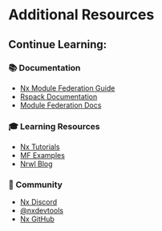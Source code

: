 ---
---

# Additional Resources

<div class="mt-8">
<h2>Continue Learning:</h2>

<div class="space-y-6">
  <div v-click class="p-4 border rounded">
    <h3>📚 Documentation</h3>
    <ul>
      <li><a href="https://nx.dev/recipes/module-federation">Nx Module Federation Guide</a></li>
      <li><a href="https://www.rspack.dev">Rspack Documentation</a></li>
      <li><a href="https://module-federation.github.io">Module Federation Docs</a></li>
    </ul>
  </div>

  <div v-click class="p-4 border rounded">
    <h3>🎓 Learning Resources</h3>
    <ul>
      <li><a href="https://nx.dev/tutorials">Nx Tutorials</a></li>
      <li><a href="https://github.com/module-federation/module-federation-examples">MF Examples</a></li>
      <li><a href="https://blog.nrwl.io">Nrwl Blog</a></li>
    </ul>
  </div>

  <div v-click class="p-4 border rounded">
    <h3>👥 Community</h3>
    <ul>
      <li><a href="https://discord.gg/nx">Nx Discord</a></li>
      <li><a href="https://twitter.com/nxdevtools">@nxdevtools</a></li>
      <li><a href="https://github.com/nrwl/nx">Nx GitHub</a></li>
    </ul>
  </div>
</div>
</div>